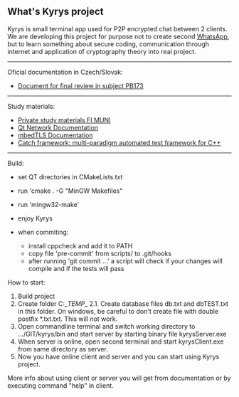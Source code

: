What's Kyrys project
---
Kyrys is small terminal app used for P2P encrypted chat between 2 clients. We are developing this project for purpose not to create second [WhatsApp](https://www.whatsapp.com/), but to learn something about secure coding, communication through internet and application of cryptography theory into real project.

---

Oficial documentation in Czech/Slovak:
* [Document for final review in subject PB173](https://github.com/kn0t3k/kyrys/tree/master/doc/Oficial%20documentation/SK-CZ%20manual)

---

Study materials:

* [Private study materials FI MUNI](https://is.muni.cz/auth/www/410316/68411172/)
* [Qt Network Documentation](http://doc.qt.io/qt-5/qtnetwork-programming.html)
* [mbedTLS Documentation](https://tls.mbed.org/kb)
* [Catch framework: multi-paradigm automated test framework for C++](https://github.com/philsquared/Catch)

---

Build:

* set QT directories in CMakeLists.txt
* run 'cmake . -G "MinGW Makefiles"
* run 'mingw32-make'
* enjoy Kyrys

* when commiting:
	- install cppcheck and add it to PATH
	- copy file 'pre-commit' from scripts/ to .git/hooks
	- after running 'git commit ...' a script will check if your changes will compile and if the tests will pass

How to start:
1. Build project
2. Create folder C:\__TEMP__
2.1. Create database files db.txt and dbTEST.txt in this folder. On windows, be careful to don't create file with double postfix *.txt.txt. This will not work.
3. Open commandline terminal and switch working directory to .../GIT/kyrys/bin and start server by starting binary file kyrysServer.exe
4. When server is online, open second terminal and start kyrysClient.exe from same directory as server.
5. Now you have online client and server and you can start using Kyrys project.

More info about using client or server you will get from documentation or by executing command "help" in client. 
